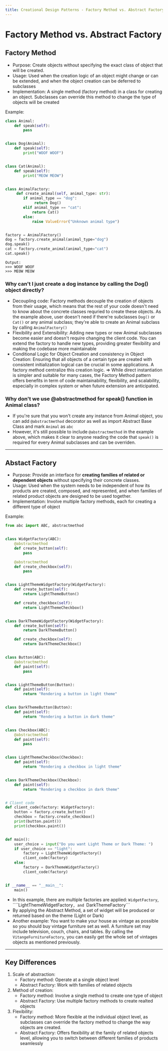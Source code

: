 ```yaml
---
title: Creational Design Patterns - Factory Method vs. Abstract Factory
---
```


# Factory Method vs. Abstract Factory

## Factory Method
- Purpose: Create objects without specifying the exact class of object that will be created.
- Usage: Used when the creation logic of an object might change or can be extended, and when the object creation can be deferred to subclasses
- Implementation: A single method (factory method) in a class for creating an object. Subclasses can override this method to change the type of objects will be created

Example:
```python
class Animal:
    def speak(self):
        pass


class Dog(Animal):
    def speak(self):
        print("WOOF WOOF")


class Cat(Animal):
    def speak(self):
        print("MEOW MEOW")


class AnimalFactory:
     def create_animal(self, animal_type: str):
        if animal_type == "dog":
             return Dog()
        elif animal_type == "cat":
            return Cat()
        else:
            raise ValueError("Unknown animal type")


factory = AnimalFactory()
dog = factory.create_animal(animal_type="dog")
dog.speak()
cat = factory.create_animal(animal_type="cat")
cat.speak()
```

```
Output:
>>> WOOF WOOF
>>> MEOW MEOW
```

### Why can't I just create a dog instance by calling the Dog() object directly?
- Decoupling code: Factory methods decouple the creation of objects from their usage, which means that the rest of your code doesn't need to know about the concrete classes requried to create these objects. As the example above, user doesn't need if there're subclasses ```Dog()``` or ```Cat()``` or any animal subclass; they're able to create an Animal subclass by calling ```AnimalFactory()```
- Flexibility and Extensibility: Adding new types or new Animal subclasses become easier and doesn't require changing the client code. You can extend the factory to handle new types, providing greater flexibility and making the codebase more maintainable
- Conditional Logic for Object Creation and consistency in Object Creation: Ensuring that all objects of a certain type are created with consistent initialization logical can be crucial in some applications. A factory method centralize this creation logic.
=> While direct instantiation is simpler and suitable for many cases, the Factory Method pattern offers benefits in term of code maintainability, flexibility, and scalability, especially in complex system or when future extension are anticipated.

### Why don't we use @abstractmethod for speak() function in Animal class?
- If you're sure that you won't create any instance from Animal object, you can add ```@abstractmethod``` decorator as well as import Abstract Base Class and mark ```Animal```  as ```abc```
- However, it's still possible to include ```@abstractmethod``` in the example above, which makes it clear to anyone reading the code that ```speak()``` is required for every Animal subclasses and can be overriden. 

---

## Abstact Factory
- Purpose: Provide an interface for <b>creating families of related or dependent objects</b> without specifying their concrete classes.
- Usage: Used when the system needs to be independent of how its products are created, composed, and represented, and when families of related product objects are designed to be used together.
- Implementation: Involve multiple factory methods, each for creating a different type of object

Example:

```python
from abc import ABC, abstractmethod


class WidgetFactory(ABC):
    @abstractmethod
    def create_button(self):
        pass

    @abstractmethod
    def create_checkbox(self):
        pass


class LightThemeWidgetFactory(WidgetFactory):
    def create_button(self):
        return LightThemeButton()

    def create_checkbox(self):
        return LightThemeCheckbox()


class DarkThemeWidgetFactory(WidgetFactory):
    def create_button(self):
        return DarkThemeButton()

    def create_checkbox(self):
        return DarkThemeCheckbox()


class Button(ABC):
    @abstractmethod
    def paint(self):
        pass


class LightThemeButton(Button):
    def paint(self):
        return "Rendering a button in light theme"


class DarkThemeButton(Button):
    def paint(self):
        return "Rendering a button in dark theme"


class Checkbox(ABC):
    @abstractmethod
    def paint(self):
        pass


class LightThemeCheckbox(Checkbox):
    def paint(self):
        return "Rendering a checkbox in light theme"


class DarkThemeCheckbox(Checkbox):
    def paint(self):
        return "Rendering a checkbox in dark theme"


# Client code
def client_code(factory: WidgetFactory):
    button = factory.create_button()
    checkbox = factory.create_checkbox()
    print(button.paint())
    print(checkbox.paint())


def main():
    user_choice = input("Do you want Light Theme or Dark Theme: ")
    if user_choice == "light":
        factory = LightThemeWidgetFactory()
        client_code(factory)
    else:
        factory = DarkThemeWidgetFactory()
        client_code(factory)


if __name__ == "__main__":
    main()
```
- In this example, there are multiple factories are applied: ```WidgetFactory```, ````LightThemeWidgetFactory```, and ```DarkThemeFactory```
- By applying the Abstract Method, a set of widget will be produced or returned based on the theme (Light or Dark)
- Another example: You want to make your house as vintage as possible so you should buy vintage furniture set as well. A furniture set may include television, couch, chairs, and tables. By calling the ```VitangeFurnitureFactory```, you can easily get the whole set of vintages objects as mentioned previously.

---
## Key Differences
1. Scale of abstraction:
    * Factory method: Operate at a single object level
    * Abstract Factory: Work with families of related objects
2. Method of creation:
    * Factory method: Involve a single method to create one type of object
    * Abstract Factory: Use multiple factory methods to create realted objects
3. Flexibility:
    * Factory method: More flexible at the individual object level, as subclasses can override the factory method to change the way objects are created.
    * Abstract Factory: Offers flexibility at the family of related objects level, allowing you to switch between different families of products seamlessly
    